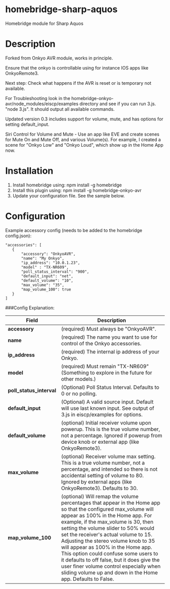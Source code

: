 # homebridge-sharp-aquos
Homebridge module for Sharp Aquos

# Description

Forked from Onkyo AVR module, works in principle.

Ensure that the onkyo is controllable using for instance IOS apps like OnkyoRemote3.

Next step: Check what happens if the AVR is reset or is temporary not available.

For Troubleshooting look in the homebridge-onkyo-avr/node_modules/eiscp/examples directory and see if you can run 3.js. "node 3.js". It should output all available commands.

Updated version 0.3 includes support for volume, mute, and has options for setting default_input.

Siri Control for Volume and Mute - Use an app like EVE and create scenes for Mute On and Mute Off, and various Volume(s). 
For example, I created a scene for "Onkyo Low" and "Onkyo Loud", which show up in the Home App now.  

# Installation

1. Install homebridge using: npm install -g homebridge
2. Install this plugin using: npm install -g homebridge-onkyo-avr
3. Update your configuration file. See the sample below.

# Configuration

Example accessory config (needs to be added to the homebridge config.json):
 ```
"accessories": [
	{
		"accessory": "OnkyoAVR",
		"name": "My Onkyo",
		"ip_address": "10.0.1.23",
		"model" : "TX-NR609",
		"poll_status_interval": "900",
		"default_input": "net",
		"default_volume": "10",
		"max_volume": "35",
		"map_volume_100": true
	}
]
 ```
###Config Explanation:

Field           			| Description
----------------------------|------------
**accessory**   			| (required) Must always be "OnkyoAVR". 
**name**        			| (required) The name you want to use for control of the Onkyo accessories.
**ip_address**  			| (required) The internal ip address of your Onkyo.
**model**					| (required) Must remain "TX-NR609" (Something to explore in the future for other models.)
**poll_status_interval**  	| (Optional) Poll Status Interval. Defaults to 0 or no polling.
**default_input**  			| (Optional) A valid source input. Default will use last known input. See output of 3.js in eiscp/examples for options.
**default_volume**  		| (optional) Initial receiver volume upon powerup. This is the true volume number, not a percentage. Ignored if powerup from device knob or external app (like OnkyoRemote3).
**max_volume**  			| (optional) Receiver volume max setting. This is a true volume number, not a percentage, and intended so there is not accidental setting of volume to 80. Ignored by external apps (like OnkyoRemote3). Defaults to 30. 
**map_volume_100**  		| (optional) Will remap the volume percentages that appear in the Home app so that the configured max_volume will appear as 100% in the Home app. For example, if the max_volume is 30, then setting the volume slider to 50% would set the receiver's actual volume to 15. Adjusting the stereo volume knob to 35 will appear as 100% in the Home app. This option could confuse some users to it defaults to off false, but it does give the user finer volume control especially when sliding volume up and down in the Home app. Defaults to False.

